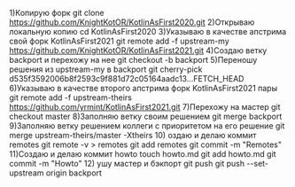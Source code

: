 1)Копирую форк
git clone https://github.com/KnightKotOR/KotlinAsFirst2020.git 
2)Открываю локальную копию
cd  KotlinAsFirst2020
3)Указываю в качестве апстрима свой форк KotlinAsFirst2021
git remote add -f upstream-my https://github.com/KnightKotOR/KotlinAsFirst2021.git
4)Создаю ветку backport и перехожу на нее
git checkout -b backport 
5)Переношу решения из upstream-my в backport
git cherry-pick d535f3592006b8f2593c9f881d72c05164aadc13...FETCH_HEAD
6)Указываю в качестве второго апстрима форк KotlinAsFirst2021 пары
git remote add -f upstream-theirs https://github.com/yrmint/KotlinAsFirst2021.git
7)Перехожу на мастер
git checkout master
8)Заполняю ветку своим решением
git merge backport
9)Заполняю ветку решением коллеги с приоритетом на его решение
git merge upstream-theirs/master -Xtheirs
10) оздаю и делаю коммит remotes
git remote -v > remotes
git add remotes
git commit -m "Remotes"
11)Создаю и делаю коммит howto
touch howto.md
git add howto.md
git commit -m "Howto"
12) ушу мастер и бэкпорт
git push 
git push --set-upstream origin backport
